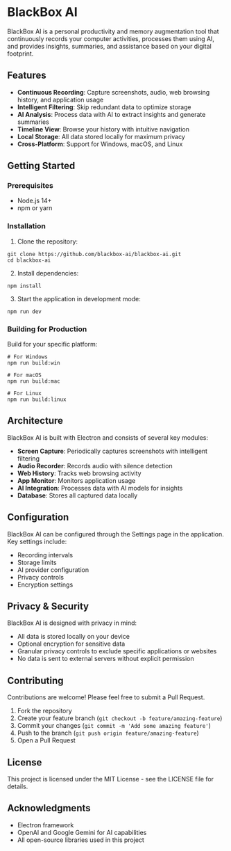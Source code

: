 # BlackBox AI

BlackBox AI is a personal productivity and memory augmentation tool that continuously records your computer activities, processes them using AI, and provides insights, summaries, and assistance based on your digital footprint.

## Features

- **Continuous Recording**: Capture screenshots, audio, web browsing history, and application usage
- **Intelligent Filtering**: Skip redundant data to optimize storage
- **AI Analysis**: Process data with AI to extract insights and generate summaries
- **Timeline View**: Browse your history with intuitive navigation
- **Local Storage**: All data stored locally for maximum privacy
- **Cross-Platform**: Support for Windows, macOS, and Linux

## Getting Started

### Prerequisites

- Node.js 14+
- npm or yarn

### Installation

1. Clone the repository:
```
git clone https://github.com/blackbox-ai/blackbox-ai.git
cd blackbox-ai
```

2. Install dependencies:
```
npm install
```

3. Start the application in development mode:
```
npm run dev
```

### Building for Production

Build for your specific platform:

```
# For Windows
npm run build:win

# For macOS
npm run build:mac

# For Linux
npm run build:linux
```

## Architecture

BlackBox AI is built with Electron and consists of several key modules:

- **Screen Capture**: Periodically captures screenshots with intelligent filtering
- **Audio Recorder**: Records audio with silence detection
- **Web History**: Tracks web browsing activity
- **App Monitor**: Monitors application usage
- **AI Integration**: Processes data with AI models for insights
- **Database**: Stores all captured data locally

## Configuration

BlackBox AI can be configured through the Settings page in the application. Key settings include:

- Recording intervals
- Storage limits
- AI provider configuration
- Privacy controls
- Encryption settings

## Privacy & Security

BlackBox AI is designed with privacy in mind:

- All data is stored locally on your device
- Optional encryption for sensitive data
- Granular privacy controls to exclude specific applications or websites
- No data is sent to external servers without explicit permission

## Contributing

Contributions are welcome! Please feel free to submit a Pull Request.

1. Fork the repository
2. Create your feature branch (`git checkout -b feature/amazing-feature`)
3. Commit your changes (`git commit -m 'Add some amazing feature'`)
4. Push to the branch (`git push origin feature/amazing-feature`)
5. Open a Pull Request

## License

This project is licensed under the MIT License - see the LICENSE file for details.

## Acknowledgments

- Electron framework
- OpenAI and Google Gemini for AI capabilities
- All open-source libraries used in this project
